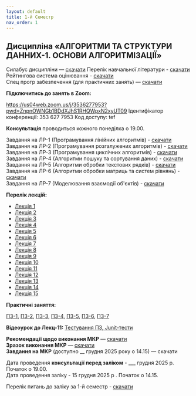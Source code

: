 ```yaml
---
layout: default
title: 1-й Семестр
nav_order: 1
---
```


## Дисципліна «АЛГОРИТМИ ТА СТРУКТУРИ ДАННИХ-1. ОСНОВИ АЛГОРИТМІЗАЦІЇ»
  
Силабус дисципліни — [скачати](https://www.dropbox.com/scl/fi/isbe8wer8fgaiegl6hnb7/1_-_F2_-_1.pdf?rlkey=0lhsld6r5atvde4rdiegkxg05&dl=0)
Перелік навчальної літератури - [скачати](https://www.dropbox.com/s/cm5mkvk83mr4obv/%D0%90%D0%A1%D0%94-1_%D0%A1%D0%BF%D0%B8%D1%81%D0%BE%D0%BA%20%D0%BB%D1%96%D1%82%D0%B5%D1%80%D0%B0%D1%82%D1%83%D1%80%D0%B8.pdf?dl=0)  
Рейтингова система оцінювання - [скачати](https://www.dropbox.com/s/lbv9otxfkwlxy2v/%D0%90%D0%A1%D0%94-1_%D0%A0%D0%A1%D0%9E.pdf?dl=0)  
Спец прогр забезпечення (для практичних занять) — [скачати](https://www.dropbox.com/s/9qw3f56ougvmhz4/%D0%90%D0%A1%D0%94-1_%D0%A1%D0%BF%D0%B5%D1%86%20%D0%9F%D0%97%20%D0%B4%D0%BB%D1%8F%20%D0%B7%D0%B0%D0%BD%D1%8F%D1%82%D1%8C.pdf?dl=0)  

**Підключитись до занять в Zoom:**

https://us04web.zoom.us/j/3536277953?pwd=ZnpnOWNGb1BDdXJhS1RHQWpxN2xyUT09
Ідентифікатор конференції: 353 627 7953
Код доступу: tef

**Консультація** проводиться кожного понеділка о 19.00.

Завдання на ЛР-1 (Програмування лінійних алгоритмів) - [скачати](https://www.dropbox.com/s/n855q14qz1ifu2q/%D0%90%D0%A1%D0%94-1_%D0%9B%D0%A0-1.pdf?dl=0)  
Завдання на ЛР-2 (Програмування розгалужених алгоритмів) - [скачати](https://www.dropbox.com/s/9dbrqhjhtw1l2qt/%D0%90%D0%A1%D0%94-1_%D0%9B%D0%A0-2.pdf?dl=0)  
Завдання на ЛР-3 (Програмування циклічних алгоритмів)  - [скачати](https://www.dropbox.com/s/t5nlxxr2rive45g/%D0%90%D0%A1%D0%94-1_%D0%9B%D0%A0-3.pdf?dl=0)  
Завдання на ЛР-4 (Алгоритми пошуку та сортування даних)  - [скачати](https://www.dropbox.com/s/nibaiefqi2yac56/%D0%90%D0%A1%D0%94-1_%D0%9B%D0%A0-4.pdf?dl=0)  
Завдання на ЛР-5 (Алгоритми обробки текстових рядків)  - [скачати](https://www.dropbox.com/scl/fi/aj299z4ji91nup1jdifb6/1_-5.pdf?rlkey=nkslv5gqb0xvgrrlshaegdon5&dl=0)  
Завдання на ЛР-6 (Алгоритми обробки матриць та систем рівнянь)  - [скачати](https://www.dropbox.com/scl/fi/by6ry6dljko88pgy70uky/1_-6.pdf?rlkey=bcpwz1qcvrxs31ccrq50uy16d&dl=0)  
Завдання на ЛР-7 (Моделювання взаємодії об'єктів)  - [скачати](https://www.dropbox.com/scl/fi/u9d37oiy8w5kwwwoo7hxb/1_-7.pdf?rlkey=g1m34fpit8vfs6ccmps0vzgup&dl=0)  

**Перелік лекцій:**

- [Лекція 1](https://www.dropbox.com/s/56cnypjlvh18en5/%D0%90%D0%A1%D0%94-1_%D0%9B%D0%B5%D0%BA%D1%86%D1%96%D1%8F-1.pdf?dl=0)
- [Лекція 2](https://www.dropbox.com/s/9wx7p7zfy5z79jb/%D0%90%D0%A1%D0%94-1_%D0%9B%D0%B5%D0%BA%D1%86%D1%96%D1%8F-2.pdf?dl=0)
- [Лекція 3](https://www.dropbox.com/s/mfh6neg219qecfg/%D0%90%D0%A1%D0%94-1_%D0%9B%D0%B5%D0%BA%D1%86%D1%96%D1%8F-3.pdf?dl=0)
- [Лекція 4](https://www.dropbox.com/s/l6rqew662xd0qsa/%D0%90%D0%A1%D0%94-1_%D0%9B%D0%B5%D0%BA%D1%86%D1%96%D1%8F-4.pdf?dl=0)
- [Лекція 5](https://www.dropbox.com/s/xj7n3khklf20a7c/%D0%90%D0%A1%D0%94-1_%D0%9B%D0%B5%D0%BA%D1%86%D1%96%D1%8F-5.pdf?dl=0)
- [Лекція 6](https://www.dropbox.com/s/umt9vfezewgw0xl/%D0%90%D0%A1%D0%94-1_%D0%9B%D0%B5%D0%BA%D1%86%D1%96%D1%8F-6.pdf?dl=0)
- [Лекція 7](https://www.dropbox.com/s/4mx00392z65zvrh/%D0%90%D0%A1%D0%94-1_%D0%9B%D0%B5%D0%BA%D1%86%D1%96%D1%8F-7.pdf?dl=0)
- [Лекція 8](https://www.dropbox.com/s/ivac7t3039lzhsk/%D0%90%D0%A1%D0%94-1_%D0%9B%D0%B5%D0%BA%D1%86%D1%96%D1%8F-8.pdf?dl=0)
- [Лекція 9](https://www.dropbox.com/s/npue4nws4yufhjr/%D0%90%D0%A1%D0%94-1_%D0%9B%D0%B5%D0%BA%D1%86%D1%96%D1%8F-9.pdf?dl=0)
- [Лекція 10](https://www.dropbox.com/s/3eknn2yz14s3ple/%D0%90%D0%A1%D0%94-1_%D0%9B%D0%B5%D0%BA%D1%86%D1%96%D1%8F-10.pdf?dl=0)
- [Лекція 11](https://www.dropbox.com/s/zp1x0gaei4e1c01/%D0%90%D0%A1%D0%94-1_%D0%9B%D0%B5%D0%BA%D1%86%D1%96%D1%8F-11.pdf?dl=0)
- [Лекція 12](https://www.dropbox.com/s/lcg3p5g037bqb1b/%D0%90%D0%A1%D0%94-1_%D0%9B%D0%B5%D0%BA%D1%86%D1%96%D1%8F-12.pdf?dl=0)
- [Лекція 13](https://www.dropbox.com/scl/fi/nhac6md9fylygcld99aff/1_-13.pdf?rlkey=3m5cndjcyhhsor0whauiwz3jc&dl=0)
- [Лекція 14](https://www.dropbox.com/scl/fi/8v5mij1e5x2rsvw4kaioi/1_-14.pdf?rlkey=8h592oiw4xlrz1mxy0y3qji6r&dl=0)
- [Лекція 15](https://www.dropbox.com/s/u45kwvo073lovri/%D0%90%D0%A1%D0%94-1_%D0%9B%D0%B5%D0%BA%D1%86%D1%96%D1%8F-13.pdf?dl=0)

**Практичні заняття:**

[ПЗ-1](https://www.dropbox.com/s/neuapcxplgq4j89/%D0%90%D0%A1%D0%94-1_%D0%9F%D0%97-1.pdf?dl=0),
[ПЗ-2](https://www.dropbox.com/s/9h9fbr75fgrso7c/%D0%90%D0%A1%D0%94-1_%D0%9F%D0%97-2.pdf?dl=0),
[ПЗ-3](https://www.dropbox.com/s/1t9hmc5z20fpgze/%D0%90%D0%A1%D0%94-1_%D0%9F%D0%97-3.pdf?dl=0),
[ПЗ-4](https://www.dropbox.com/s/cdx5zccmo14qs4j/%D0%90%D0%A1%D0%94-1_%D0%9F%D0%97-4.pdf?dl=0),
[ПЗ-5](https://www.dropbox.com/s/g0hrjex69echgrq/%D0%90%D0%A1%D0%94-1_%D0%9F%D0%97-5%20.pdf?dl=0),
[ПЗ-6](https://www.dropbox.com/s/v863qsqo7jft5ms/%D0%90%D0%A1%D0%94-1_%D0%9F%D0%97-6.pdf?dl=0),
[ПЗ-7](https://www.dropbox.com/scl/fi/0eb8agp5d5og8laqc6l58/1_-7.pdf?rlkey=1w4gxn4afnz73i43qthai5gip&dl=0)


**Відеоурок до Лекц-11:** [Тестування ПЗ, Junit-тести ](https://www.dropbox.com/s/5cgyj9p86exrlwk/%D0%90%D0%A1%D0%94-1_%D0%A2%D0%B5%D1%81%D1%82%D1%83%D0%B2%D0%B0%D0%BD%D0%BD%D1%8F%20%D0%9F%D0%97%20%20Junit-%D1%82%D0%B5%D1%81%D1%82%D0%B8.mp4?dl=0)


**Рекомендації щодо виконання МКР** — [скачати](https://www.dropbox.com/scl/fi/d524qsn1ef3u9uc5pm4wv/1_-_.pdf?rlkey=ii8ihykxramn2fkux5pkufp8w&dl=0)    
**Зразок виконання МКР** — [скачати](https://www.dropbox.com/scl/fi/fnmm08biy6meyx0y8zkkf/1_-_-50_.pdf?rlkey=3nlv7eh84dsr7ba1bp2njlgq2&dl=0)  
**Завдання на МКР** (доступно __ грудня 2025 року о 14.15) — скачати  

Дата проведення **консультації перед заліком** - ___ грудня 2025 р. Початок о 19.00.    
Дата проведення заліку - 15 грудня 2025 р . Початок о 14.15.  

Перелік питань до заліку за 1-й семестр - [скачати](https://www.dropbox.com/scl/fi/f9m7vbgc5yrswm0xdc1up/1_.pdf?rlkey=mcl1leght60ids1epvbb8aylh&dl=0)

